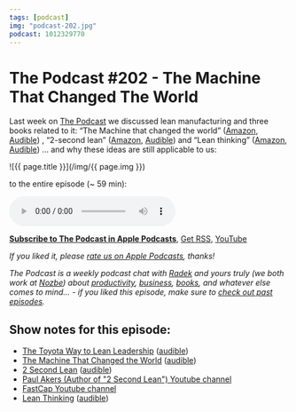 ```yaml
---
tags: [podcast]
img: "podcast-202.jpg"
podcast: 1012329770
---
```


# The Podcast #202 - The Machine That Changed The World

Last week on [The Podcast][p] we discussed lean manufacturing and three books related to it: “The Machine that changed the world” ([Amazon](https://www.amazon.com/dp/0743299795?tag=sliwinski-20), [Audible](https://www.audible.com/pd/B079K5SMD9?tag=sliwinski-20)) , “2-second lean” ([Amazon](https://www.amazon.com/dp/0984662286?tag=sliwinski-20), [Audible](https://www.audible.com/pd/B00TI2822O?tag=sliwinski-20)) and “Lean thinking” ([Amazon](https://www.amazon.com/dp/0743249275?tag=sliwinski-20), [Audible](https://www.audible.com/pd/B002UZDVUY?tag=sliwinski-20)) ... and why these ideas are still applicable to us:

<!--More-->

![{{ page.title }}](/img/{{ page.img }})

 to the entire episode (~ 59 min):

<audio controls>
<source src="https://files.nozbe.com/podcast/202.mp3" type="audio/mpeg">
</audio>

**[Subscribe to The Podcast in Apple Podcasts][i]**, [Get RSS][rss], [YouTube][y]

*If you liked it, please [rate us on Apple Podcasts][i], thanks!*

*The Podcast is a weekly podcast chat with [Radek][r] and yours truly (we both work at [Nozbe][n]) about [productivity](/productivity), [business](/business), [books](/books), and whatever else comes to mind… - if you liked this episode, make sure to [check out past episodes](/podcast).*

## Show notes for this episode:

  * [The Toyota Way to Lean Leadership](https://www.amazon.com/Toyota-Way-Lean-Leadership-Development/dp/B0069GLFKI/) ([audible](https://www.audible.com/pd/The-Toyota-Way-to-Lean-Leadership-Audiobook/B0064SC762))
  * [The Machine That Changed the World](https://www.amazon.com/Machine-That-Changed-World-Revolutionizing/dp/0743299795/) ([audible](https://www.audible.com/pd/The-Machine-That-Changed-the-World-Audiobook/B079K5SMD9))
  * [2 Second Lean](https://www.amazon.com/Second-Lean-People-Build-Culture-ebook/dp/B006E8P73W/) ([audible](https://www.audible.com/pd/2-Second-Lean-Audiobook/B00TI2822O))
  * [Paul Akers (Author of "2 Second Lean") Youtube channel](https://www.youtube.com/user/PaulaAkers)
  * [FastCap Youtube channel](https://www.youtube.com/channel/UCU0OXtC1xSvZsIiLBdQopaA)
  * [Lean Thinking](https://www.amazon.com/Lean-Thinking-Corporation-Revised-Updated/dp/0743249275/) ([audible](https://www.audible.com/pd/Lean-Thinking-Audiobook/B002UZDVUY))

[y]: https://michael.gratis/thepodcastyt
[rss]: https://thepodcast.fm/episodes?format=RSS
[e]: /podcast-202

[p]: /podcast
[n]: https://nozbe.com/?a=mike
[r]: https://michael.gratis/radex
[i]: https://michael.gratis/thepodcast
[o]: https://michael.gratis/ipadonly

